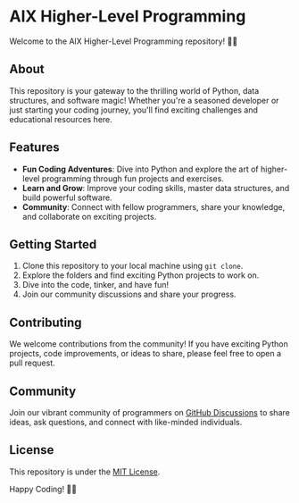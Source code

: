 # AlX Higher-Level Programming

Welcome to the AlX Higher-Level Programming repository! 🚀✨

## About
This repository is your gateway to the thrilling world of Python, data structures, and software magic! Whether you're a seasoned developer or just starting your coding journey, you'll find exciting challenges and educational resources here.

## Features
- **Fun Coding Adventures**: Dive into Python and explore the art of higher-level programming through fun projects and exercises.
- **Learn and Grow**: Improve your coding skills, master data structures, and build powerful software.
- **Community**: Connect with fellow programmers, share your knowledge, and collaborate on exciting projects.

## Getting Started
1. Clone this repository to your local machine using `git clone`.
2. Explore the folders and find exciting Python projects to work on.
3. Dive into the code, tinker, and have fun!
4. Join our community discussions and share your progress.

## Contributing
We welcome contributions from the community! If you have exciting Python projects, code improvements, or ideas to share, please feel free to open a pull request.

## Community
Join our vibrant community of programmers on [GitHub Discussions](https://github.com/PRIEST099/alx-higher-level-programming/discussions) to share ideas, ask questions, and connect with like-minded individuals.

## License
This repository is under the [MIT License](LICENSE).

Happy Coding! 🐍✨

